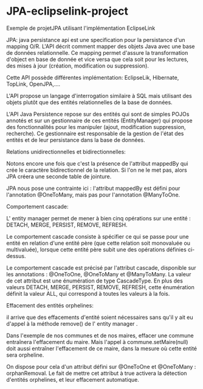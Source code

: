 # JPA-eclipselink-project
Exemple de projetJPA utilisant l'implémentation EclipseLink 

JPA: java persistance api est une specification pour la persistance d'un mapping O/R. L'API décrit comment mapper des objets Java avec une base de données relationnelle. Ce mapping permet d'assure la transformation d'object en base de donnée et vice versa que cela soit pour les lectures, des mises à jour (création, modification ou suppression).

Cette API possède différentes implémentation: EclipseLik, Hibernate, TopLink, OpenJPA,....

L'API propose un langage d'interrogation similaire à SQL mais utilisant des objets plutôt que des entités relationnelles de la base de données.

L'API Java Persistence repose sur des entités qui sont de simples POJOs annotés et sur un gestionnaire de ces entités (EntityManager) qui propose des fonctionnalités pour les manipuler (ajout, modification suppression, recherche). Ce gestionnaire est responsable de la gestion de l'état des entités et de leur persistance dans la base de données.
 
 Relations unidirectionnelles et bidirectionnelles:
 
Notons encore une fois que c'est la présence de l'attribut mappedBy qui crée le caractère bidirectionnel de la relation. Si l'on ne le met pas, alors JPA créera une seconde table de jointure.

JPA nous pose une contrainte ici : l'attribut mappedBy est défini pour l'annotation @OneToMany, mais pas pour l'annotation @ManyToOne.

Comportement cascade:

L' entity manager permet de mener à bien cinq opérations sur une entité : DETACH, MERGE, PERSIST, REMOVE, REFRESH.

Le comportement cascade consiste à spécifier ce qui se passe pour une entité en relation d'une entité père (que cette relation soit monovaluée ou multivaluée), lorsque cette entité père subit une des opérations définies ci-dessus.

Le comportement cascade est précisé par l'attribut cascade, disponible sur les annotations : @OneToOne, @OneToMany et @ManyToMany. La valeur de cet attribut est une énumération de type CascadeType. En plus des valeurs DETACH, MERGE, PERSIST, REMOVE, REFRESH, cette énumération définit la valeur ALL, qui correspond à toutes les valeurs à la fois.

 Effacement des entités orphelines:
 
  il arrive que des effacements d'entité soient nécessaires sans qu'il y ait eu d'appel à la méthode remove() de l' entity manager .

Dans l'exemple de nos communes et de nos maires, effacer une commune entraînera l'effacement du maire. Mais l'appel à commune.setMaire(null) doit aussi entraîner l'effacement de ce maire, dans la mesure où cette entité sera orpheline.

On dispose pour cela d'un attribut défini sur @OneToOne et @OneToMany : orphanRemoval. Le fait de mettre cet attribut à true activera la détection d'entités orphelines, et leur effacement automatique.
